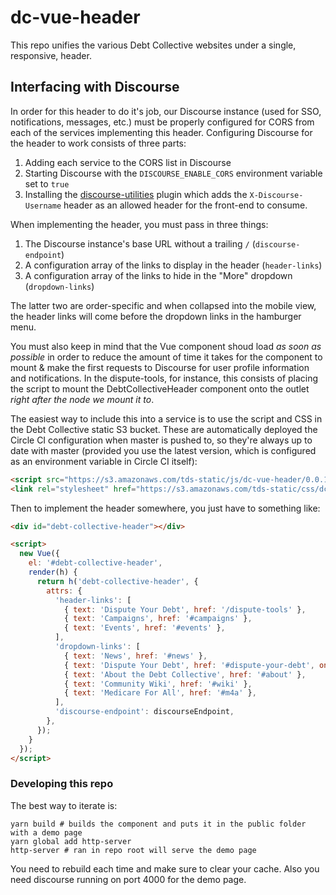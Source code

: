 # dc-vue-header

This repo unifies the various Debt Collective websites under a single, responsive, header.

## Interfacing with Discourse

In order for this header to do it's job, our Discourse instance (used for SSO, notifications, messages, etc.) must be properly configured for CORS from each of the services implementing this header. Configuring Discourse for the header to work consists of three parts:

1.  Adding each service to the CORS list in Discourse
2.  Starting Discourse with the `DISCOURSE_ENABLE_CORS` environment variable set to `true`
3.  Installing the [discourse-utilities](https://github.com/debtcollective/discourse-utilities) plugin which adds the `X-Discourse-Username` header as an allowed header for the front-end to consume.

When implementing the header, you must pass in three things:

1.  The Discourse instance's base URL without a trailing `/` (`discourse-endpoint`)
2.  A configuration array of the links to display in the header (`header-links`)
3.  A configuration array of the links to hide in the "More" dropdown (`dropdown-links`)

The latter two are order-specific and when collapsed into the mobile view, the header links will come before the dropdown links in the hamburger menu.

You must also keep in mind that the Vue component shoud load _as soon as possible_ in order to reduce the amount of time it takes for the component to mount & make the first requests to Discourse for user profile information and notifications. In the dispute-tools, for instance, this consists of placing the script to mount the DebtCollectiveHeader component onto the outlet _right after the node we mount it to_.

The easiest way to include this into a service is to use the script and CSS in the Debt Collective static S3 bucket. These are automatically deployed the Circle CI configuration when master is pushed to, so they're always up to date with master (provided you use the latest version, which is configured as an environment variable in Circle CI itself):

```html
<script src="https://s3.amazonaws.com/tds-static/js/dc-vue-header/0.0.1/index.min.js"></script>
<link rel="stylesheet" href="https://s3.amazonaws.com/tds-static/css/dc-vue-header/0.0.1/index.min.css" />
```

Then to implement the header somewhere, you just have to something like:

```html
<div id="debt-collective-header"></div>

<script>
  new Vue({
    el: '#debt-collective-header',
    render(h) {
      return h('debt-collective-header', {
        attrs: {
          'header-links': [
            { text: 'Dispute Your Debt', href: '/dispute-tools' },
            { text: 'Campaigns', href: '#campaigns' },
            { text: 'Events', href: '#events' },
          ],
          'dropdown-links': [
            { text: 'News', href: '#news' },
            { text: 'Dispute Your Debt', href: '#dispute-your-debt', onclick: 'window.loggit()' },
            { text: 'About the Debt Collective', href: '#about' },
            { text: 'Community Wiki', href: '#wiki' },
            { text: 'Medicare For All', href: '#m4a' },
          ],
          'discourse-endpoint': discourseEndpoint,
        },
      });
    }
  });
</script>
```

### Developing this repo

The best way to iterate is:

```
yarn build # builds the component and puts it in the public folder with a demo page
yarn global add http-server
http-server # ran in repo root will serve the demo page
```

You need to rebuild each time and make sure to clear your cache.
Also you need discourse running on port 4000 for the demo page.